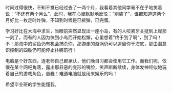 时间过得很快，不知不觉已经过去了一两个月，我看着其他同学毫不在乎地笑着说：“不还有两个月么”，此时，我在心里默默地反驳：“别装了“，谁都知道这两个月好比一枚定时炸弹，不知到时候是已拆弹，已完蛋。

学习好比在大海中求生，当眼前突然显现出一座小岛，有的人咬紧牙关挺到上岸那一刻了，而有的人因为快到小岛而开始松懈，心里想着”终于到了啊“，到了吗！不！那海中的鲨鱼仍有机会捕杀你，那游走的漩涡仍可以逗留你于海底，那由潜意识控制的四肢仍可能停止扑腾前行！

电脑是个好东西，连老师自己都承认，他们晚自习都会使用它工作。而我们呢，依偎在某个网吧角落，露出那丑恶的变形的嘴脸，笑声断断续续，身体发神经似地玩着自己的游戏角色，愚蠢！难道电脑就是用来娱乐的吗！

希望毕业班的学生能懂我。
<!-- ##{"timestamp":1365955200}## -->